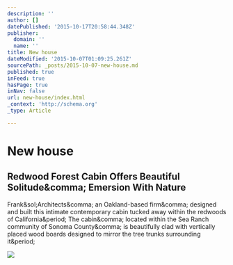 ```yaml
---
description: ''
author: []
datePublished: '2015-10-17T20:58:44.348Z'
publisher:
  domain: ''
  name: ''
title: New house
dateModified: '2015-10-07T01:09:25.261Z'
sourcePath: _posts/2015-10-07-new-house.md
published: true
inFeed: true
hasPage: true
inNav: false
url: new-house/index.html
_context: 'http://schema.org'
_type: Article

---
```

# New house

<article style=""><h1>Redwood Forest Cabin Offers Beautiful Solitude&amp;comma; Emersion With Nature</h1><p>Frank&amp;sol;Architects&amp;comma; an Oakland-based firm&amp;comma; designed and built this intimate contemporary cabin tucked away within the redwoods of California&amp;period; The cabin&amp;comma; located within the Sea Ranch community of Sonoma County&amp;comma; is beautifully clad with vertically placed wood boards designed to mirror the tree trunks surrounding it&amp;period;</p><img src="http://ourexplorers.com/wp-content/uploads/2014/10/redwood-forest-cabin-exterior.png" /></article>